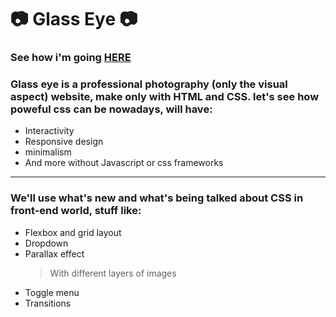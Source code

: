 #  :camera:  Glass Eye   :camera:

### See how i'm going [HERE](https://sh0uryu.github.io/glasseye/)

### Glass eye is a professional photography (only the visual aspect) website, make only with HTML and CSS. let's see how poweful css can be nowadays, will have:
* Interactivity
* Responsive design
* minimalism
* And more without Javascript or css frameworks

---

### We'll use what's new and what's being talked about CSS in front-end world, stuff like:
* Flexbox and grid layout
* Dropdown
* Parallax effect
   > With different layers of images
* Toggle menu
* Transitions
